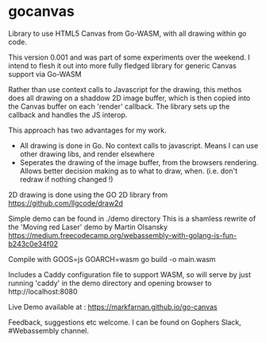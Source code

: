 # gocanvas
Library to use HTML5 Canvas  from Go-WASM, with all drawing within go code.

This version 0.001 and was part of some experiments over the weekend.   I intend to flesh it out into more fully fledged library for generic Canvas support via Go-WASM

Rather than use context calls to Javascript for the drawing,  this methos does all drawing on a shaddow 2D image buffer, which is then copied into the Canvas buffer on each 'render' callback. 
The library sets up the callback and handles the JS interop.  

This approach has two advantages for my work. 
 - All drawing is done in Go.  No context calls to javascript.   Means I can use other drawing libs, and render elsewhere
 - Seperates the drawing  of the image buffer, from the browsers rendering.   Allows better decision making as to what to draw, when. (i.e. don't redraw if nothing changed !)

2D drawing is done using the GO 2D library from  https://github.com/llgcode/draw2d

Simple demo can be found in  ./demo directory 
This is a shamless rewrite of the 'Moving red Laser' demo by Martin Olsansky https://medium.freecodecamp.org/webassembly-with-golang-is-fun-b243c0e34f02

Compile with  GOOS=js GOARCH=wasm go build -o main.wasm

Includes a Caddy configuration file to support WASM,  so will serve by just running 'caddy' in the demo directory and opening browser to http://localhost:8080


Live Demo available at : https://markfarnan.github.io/go-canvas

Feedback, suggestions etc welcome.  I can be found on Gophers Slack, #Webassembly channel. 
